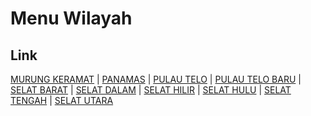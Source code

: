 # Menu Wilayah

## Link

[MURUNG KERAMAT](https://github.com/gigit-pemilu/pemilu-2024-62-kalimantan-tengah/tree/main/pilpres/hitung-suara/sub/62-kalimantan-tengah/sub/03-kapuas/sub/01-selat/sub/1006-murung-keramat)
 | 
[PANAMAS](https://github.com/gigit-pemilu/pemilu-2024-62-kalimantan-tengah/tree/main/pilpres/hitung-suara/sub/62-kalimantan-tengah/sub/03-kapuas/sub/01-selat/sub/1023-panamas)
 | 
[PULAU TELO](https://github.com/gigit-pemilu/pemilu-2024-62-kalimantan-tengah/tree/main/pilpres/hitung-suara/sub/62-kalimantan-tengah/sub/03-kapuas/sub/01-selat/sub/2011-pulau-telo)
 | 
[PULAU TELO BARU](https://github.com/gigit-pemilu/pemilu-2024-62-kalimantan-tengah/tree/main/pilpres/hitung-suara/sub/62-kalimantan-tengah/sub/03-kapuas/sub/01-selat/sub/2020-pulau-telo-baru)
 | 
[SELAT BARAT](https://github.com/gigit-pemilu/pemilu-2024-62-kalimantan-tengah/tree/main/pilpres/hitung-suara/sub/62-kalimantan-tengah/sub/03-kapuas/sub/01-selat/sub/1022-selat-barat)
 | 
[SELAT DALAM](https://github.com/gigit-pemilu/pemilu-2024-62-kalimantan-tengah/tree/main/pilpres/hitung-suara/sub/62-kalimantan-tengah/sub/03-kapuas/sub/01-selat/sub/1010-selat-dalam)
 | 
[SELAT HILIR](https://github.com/gigit-pemilu/pemilu-2024-62-kalimantan-tengah/tree/main/pilpres/hitung-suara/sub/62-kalimantan-tengah/sub/03-kapuas/sub/01-selat/sub/1007-selat-hilir)
 | 
[SELAT HULU](https://github.com/gigit-pemilu/pemilu-2024-62-kalimantan-tengah/tree/main/pilpres/hitung-suara/sub/62-kalimantan-tengah/sub/03-kapuas/sub/01-selat/sub/1009-selat-hulu)
 | 
[SELAT TENGAH](https://github.com/gigit-pemilu/pemilu-2024-62-kalimantan-tengah/tree/main/pilpres/hitung-suara/sub/62-kalimantan-tengah/sub/03-kapuas/sub/01-selat/sub/1008-selat-tengah)
 | 
[SELAT UTARA](https://github.com/gigit-pemilu/pemilu-2024-62-kalimantan-tengah/tree/main/pilpres/hitung-suara/sub/62-kalimantan-tengah/sub/03-kapuas/sub/01-selat/sub/1021-selat-utara)

